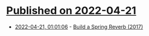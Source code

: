 # [Published on 2022-04-21](index.md)

* [2022-04-21, 01:01:06](https://news.ycombinator.com/item?id=31104959) - [Build a Spring Reverb (2017)](https://web.archive.org/web/20180304003126/https://tapeop.com/interviews/119/build-your-own-spring-reverb/)
